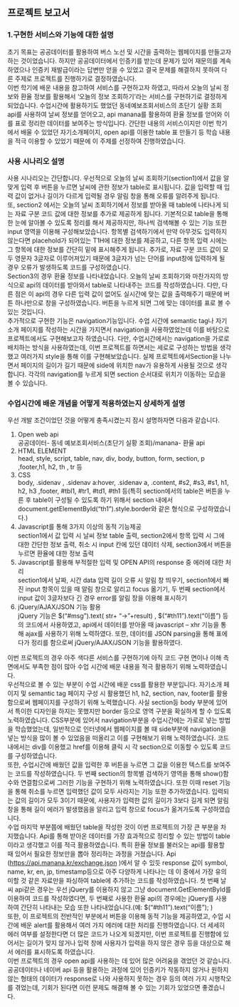 ## 프로젝트 보고서

### 1.구현한 서비스와 기능에 대한 설명
초기 목표는 공공데이터를 활용하여 버스 노선 및 시간을 출력하는 웹페이지를 만들고자 하는 것이었습니다. 하지만 공공데이터에서 인증키를 받는데 문제가 있어 재문의를 계속 하였으나 인증키 재발급이라는 답변만 얻을 수 있었고 결국 문제를 해결하지 못하여 다른 주제로 프로젝트를 진행하기로 결정하였습니다.   
이번 학기에 배운 내용을 참고하여 서비스를 구현하고자 하였고, 따라서 오늘의 날씨 정보와 환율 정보를 활용해서 ‘오늘의 정보 조회하기’라는 서비스를 구현하기로 결정하게 되었습니다. 수업시간에 활용하기도 했었던 동네예보조회서비스의 초단기 실황 조회 api를 사용하여 날씨 정보를 얻어오고, api manana를 활용하여 환율 정보를 얻어와 이를 표로 정리한 데이터를 보여주는 방식입니다. 간단한 내용의 서비스이지만 이번 학기에서 배울 수 있었던 자기소개페이지, open api를 이용한 table 표 만들기 등 학습 내용을 적극 이용할 수 있었기 때문에 이 주제를 선정하여 진행하였습니다.   
### 사용 시나리오 설명
사용 시나리오는 간단합니다. 우선적으로 오늘의 날씨 조회하기(section1)에서 값을 알맞게 입력 후 버튼을 누르면 날씨에 관한 정보가 table로 표시됩니다. 값을 입력할 때 입력 값이 없거나 길이가 다르게 입력될 경우 알림 창을 통해 오류를 알려주게 됩니다.  
또, section2 에서는 오늘의 날씨 조회하기에서 정보를 받아올 때 table에 나타나게 되는 자료 구분 코드 값에 대한 정보를 추가로 제공하게 됩니다. 기본적으로 table을 통해 한 눈에 알아볼 수 있도록 정리를 해서 제공하지만, 하나씩 검색해볼 수 있는 기능 또한 input 영역을 이용해 구성해보았습니다.  항목별 검색하기에서 만약 아무것도 입력하지 않는다면 placehold가 되어있는 T1H에 대한 정보를 제공하고, 다른 항목 입력 시에는 그 항목에 대한 정보를 간단히 밑에 표시해주게 됩니다. 추가로, 자료 구분 코드 값이 모두 영문자 3글자로 이루어져있기 때문에 3글자가 넘는 단어를 input창에 입력하게 될 경우 오류가 발생하도록 코드를 구성하였습니다.  
Section3의 경우 환율 정보를 나타내었습니다. 오늘의 날씨 조회하기와 마찬가지의 방식으로 api의 데이터를 받아와서 table로 나타내주는 코드를 작성하였습니다. 다만, 다른 점은 이 api의 경우 다른 입력 값이 없어도 실시간에 맞는 값을 출력해주기 때문에 버튼 하나만으로 창을 구성하였습니다. 버튼을 누르게 되면 그에 맞는 데이터를 표로 볼 수 있는 것입니다.  
추가적으로 구현한 기능은 navigation기능입니다. 수업 시간에 semantic tag나 자기소개 페이지를 작성하는 시간을 가지면서 navigation을 사용하였었는데 이를 바탕으로 프로젝트에서도 구현해보고자 하였습니다. 다만, 수업시간에서는 navigation을 가로로 배치하는 방식을 사용하였는데, 이번 프로젝트를 하면서는 세로로 구성하는 방법을 생각했고 여러가지 style을 통해 이를 구현해보았습니다. 실제 프로젝트에서Section을 나누면서 페이지의 길이가 길기 때문에 side에 위치한 nav가 유용하게 사용될 것으로 생각합니다. 각각의 navigation를 누르게 되면 section 순서대로 위치가 이동하는 모습을 볼 수 있습니다.       
### 수업시간에 배운 개념을 어떻게 적용하였는지 상세하게 설명
우선 개발 조건이었던 것을 어떻게 충족시켰는지 잠시 설명하자면 다음과 같습니다.
1. Open web api   
공공데이터- 동네 예보조회서비스(초단기 실황 조회)/manana- 환율 api  
2. HTML ELEMENT  
head, style, script, table, nav, div, body, button, form, section, p ,footer,h1, h2, th , tr 등  
3. CSS     
body, .sidenav , .sidenav a:hover, .sidenav a, .content, #s2, #s3, #s1, h1, h2, h3 ,footer, #tbl1, #tr1, #td1, #th1 등(특히 section에서의 table은 버튼을 누른 후 table이 구성될 수 있도록 하기 위해서 section 내에서 document.getElementById(“th1”).style.border와 같은 형식으로 구성하였습니다.)   
4. Javascript를 통해 3가지 이상의 동적 기능제공  
section1에서 값 입력 시 날씨 정보 table 출력, section2에서 항목 입력 시 그에 대한 간단한 정보 출력, 취소 시 input 칸에 있던 데이터 삭제, section3에서 버튼을 누르면 환율에 대한 정보 출력        
5. Javascript를 활용해 부적절한 입력 및 OPEN API의 response 중 에러에 대한 처리  
section1에서 날짜, 시간 data 입력 길이 오류 시 알림 창 띄우기, section1에서 빠진 input 항목이 있을 때 알림 창으로 알리고 focus 옮기기, 두 번째 section에서 input 값이 3글자보다 긴 경우 error를 알림 창을 이용해 표시하기       
6. jQuery/AJAX/JSON 기능 활용  
jQuery 기능은 \$(“\#msg”).text( str+ “->”+result) , \$(“\#th11”).text(“이름”) 등의 코드에서 사용하였고, api에서 데이터를 받아올 때 javascript – xhr 기능을 통해 ajax를 사용하기 위해 노력하였다. 또한, 데이터를 JSON parsing을 통해 표에다가 정리를 함으로써 jQuery/AJAX/JSON 기능을 활용하였다.     
  
이번 프로젝트의 경우 아주 색다른 서비스를 구현하기에 아직 코드 구현 면이나 이해 측면에서도 부족한 점이 많아 수업 시간에 배운 내용을 적극 활용하기 위해 노력하였습니다.    
우선적으로 볼 수 있는 부분이 수업 시간에 배운 css를 활용한 부분입니다. 자기소개 페이지 및 semantic tag 페이지 구성 시 활용했던 h1, h2, section, nav, footer를 활용함으로써 웹페이지를 구성하기 위해 노력했습니다. 사실 section등 body 부분에 있어서 특이한 디자인을 하지는 못했지만 border 등으로 영역 구분을 확실하게 할 수 있도록 노력하였습니다.  CSS부분에 있어서 navigation부분을 수업시간에는 가로로 넣는 방법을 학습했었는데, 일반적으로 인터넷에서 웹페이지를 볼 때 side부분에 navigation을 넣는 방식을 많이 볼 수 있었음을 떠올리고 이를 구현해보기 위해 노력하였습니다. 코드 내에서는 div를 이용했고 href를 이용해 클릭 시 각 section으로 이동할 수 있도록 코드를 구성하였습니다.    
또한, 수업시간에 배웠던 값을 입력한 후 버튼을 누르면 그 값을 이용한 텍스트를 보여주는 코드를 작성하였습니다. 두 번째 section의 항목별 검색하기 영역을 통해 show()함수와 연결함으로써 그러한 기능을 구현하기 위해 노력하였습니다. 또한 이때 reset 기능을 통해 취소를 누르면 입력했던 값이 모두 사라지는 기능 또한 추가하였습니다. 입력되는 값의 길이가 모두 3이기 때문에, 사용자가 입력한 값의 길이가 3보다 길게 되면 알림 창을 통해 길이 에러가 발생했음을 알리고 입력 창으로 focus가 옮겨가도록 구성하였습니다.    
수업 마지막 부분쯤에 배웠던 table을 작성한 것이 이번 프로젝트의 가장 큰 부분을 차지했습니다. Api를 통해 받아온 데이터를 가장 효과적으로 정리할 수 있는 방법이 table이라고 생각했고 이를 적극 활용하였습니다. 특히 환율 정보를 불러오는 api를 활용할 때 있어서 필요한 정보만을 뽑아 정리하는 과정을 거쳤습니다. Api (https://api.manana.kr/exchange.json )에서 알 수 있듯 response 값이 symbol, name, kr, en, jp, timestamp등으로 아주 다양하게 나타나는 데 이 중에서 가장 유의미할 것 같은 자료만을 파싱하여  table에 추가하는 코드를 작성하였습니다. 첫 번째 날씨 api같은 경우는 우선 jQuery를 이용하지 않고 그냥 document.GetElementById를 이용하여 코드를 작성하였다면, 두 번째로 사용한 환율 api의 경우에는 jQuery를 사용하여 간단히 나타내는 모습 또한 나타내었습니다.(예: $(“#th11”).text(“이름”); )   
또한, 이 프로젝트의 전반적인 부분에서 버튼을 이용해 동적 기능을 제공하였고, 수업 시간에 배운 alert를 활용해서 여러 가지 에러에 대한 처리를 진행하였습니다. 더 세세히 에러 여부를 설정한다면 더 많은 코드가 나오게 되겠지만, 이번 프로젝트를 진행함에 있어서는 길이가 맞지 않거나 입력 창에 사용자가 입력을 하지 않은 경우 등을 대상으로 해서 에러를 표시하도록 하였습니다.   
이번  프로젝트의 경우 open api를 사용하는 데 있어 많은 어려움을 겪었던 것 같습니다. 공공데이터나 네이버 api 등을 활용하는 과정에 있어 인증키가 작동하지 않거나 원하지 않는 형태의 데이터가 response로 나와 사용하지 못하는 경우 등의 여러 가지 시행착오를 겪었는데, 기회가 된다면 이런 문제도 해결해 볼 수 있는 기회가 있었으면 좋겠습니다.  